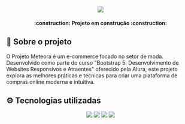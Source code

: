 <h1 align="center"><img src="https://github.com/natanD1/project-meteora/assets/123882798/a137fe3b-5612-455f-920c-95a40fbabde7"></h1>

<h4 align="center"> 
    :construction:  Projeto em construção  :construction:
</h4>

## 📖 Sobre o projeto
<p text-align="justify">O Projeto Meteora é um e-commerce focado no setor de moda. Desenvolvido como parte do curso "Bootstrap 5: Desenvolvimento de Websites Responsivos e Atraentes" oferecido pela Alura, este projeto explora as melhores práticas e técnicas para criar uma plataforma de compras online moderna e intuitiva.
</p>

## ⚙ Tecnologias utilizadas
<div align="center">
  <img src="https://img.shields.io/badge/bootstrap-%238511FA.svg?style=for-the-badge&logo=bootstrap&logoColor=white">
  <img src="https://img.shields.io/badge/javascript-%23323330.svg?style=for-the-badge&logo=javascript&logoColor=%23F7DF1E">
  <img src="https://img.shields.io/badge/html5-%23E34F26.svg?style=for-the-badge&logo=html5&logoColor=white">
  <img src="https://img.shields.io/badge/css3-%231572B6.svg?style=for-the-badge&logo=css3&logoColor=white)">
</div>
